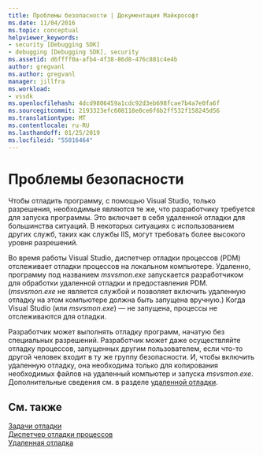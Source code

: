 ```yaml
---
title: Проблемы безопасности | Документация Майкрософт
ms.date: 11/04/2016
ms.topic: conceptual
helpviewer_keywords:
- security [Debugging SDK]
- debugging [Debugging SDK], security
ms.assetid: d6ffff0a-afb4-4f38-86d8-476c881c4e4b
author: gregvanl
ms.author: gregvanl
manager: jillfra
ms.workload:
- vssdk
ms.openlocfilehash: 4dcd9806459a1cdc92d3eb698fcae7b4a7e0fa6f
ms.sourcegitcommit: 2193323efc608118e0ce6f6b2ff532f158245d56
ms.translationtype: MT
ms.contentlocale: ru-RU
ms.lasthandoff: 01/25/2019
ms.locfileid: "55016464"
---
```

# <a name="security-issues"></a>Проблемы безопасности
Чтобы отладить программу, с помощью Visual Studio, только разрешения, необходимые являются те же, что разработчику требуется для запуска программы. Это включает в себя удаленной отладки для большинства ситуаций. В некоторых ситуациях с использованием других служб, таких как службы IIS, могут требовать более высокого уровня разрешений.  
  
 Во время работы Visual Studio, диспетчер отладки процессов (PDM) отслеживает отладки процессов на локальном компьютере. Удаленно, программу под названием *msvsmon.exe* запускается разработчиком для обработки удаленной отладки и предоставления PDM. (*msvsmon.exe* не является службой и позволяет включить удаленную отладку на этом компьютере должна быть запущена вручную.) Когда Visual Studio (или *msvsmon.exe*) — не запущена, процессы не отслеживаются для отладки.  
  
 Разработчик может выполнять отладку программ, начатую без специальных разрешений. Разработчик может даже осуществляйте отладку процессов, запущенных другим пользователем, если что-то другой человек входит в ту же группу безопасности. И, чтобы включить удаленную отладку, она необходима только для копирования необходимых файлов на удаленный компьютер и запуска *msvsmon.exe*. Дополнительные сведения см. в разделе [удаленной отладки](../../debugger/remote-debugging.md).  
  
## <a name="see-also"></a>См. также  
 [Задачи отладки](../../extensibility/debugger/debugging-tasks.md)   
 [Диспетчер отладки процессов](../../extensibility/debugger/process-debug-manager.md)   
 [Удаленная отладка](../../debugger/remote-debugging.md)
